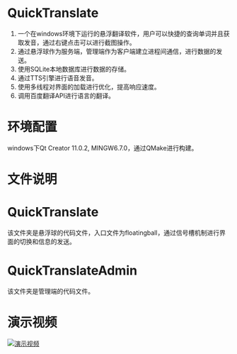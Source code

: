 # QuickTranslate
1. 一个在windows环境下运行的悬浮翻译软件，用户可以快捷的查询单词并且获取发音，通过右键点击可以进行截图操作。
2. 通过悬浮球作为服务端，管理端作为客户端建立进程间通信，进行数据的发送。
3. 使用SQLite本地数据库进行数据的存储。
4. 通过TTS引擎进行语音发音。
5. 使用多线程对界面的加载进行优化，提高响应速度。
6. 调用百度翻译API进行语言的翻译。
# 环境配置
windows下Qt Creator 11.0.2, MINGW6.7.0，通过QMake进行构建。
# 文件说明
# QuickTranslate
该文件夹是悬浮球的代码文件，入口文件为floatingball，通过信号槽机制进行界面的切换和信息的发送。
# QuickTranslateAdmin
该文件夹是管理端的代码文件。
# 演示视频
[![演示视频](https://i.ytimg.com/vi/ldtSAj3ci_U/maxresdefault.jpg)](https://www.youtube.com/watch?v=ldtSAj3ci_U "演示视频")
